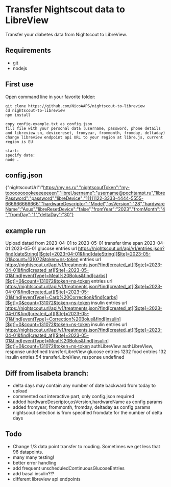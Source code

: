 # Transfer Nightscout data to LibreView
Transfer your diabetes data from Nightscout to LibreView.

## Requirements
- git
- nodejs

## First use


Open command line in your favorite folder:
```
git clone https://github.com/NicoAAPS/nightscout-to-libreview
cd nightscout-to-libreview
npm install

copy config-example.txt as config.json
fill file with your personal data (username, password, phone details and libreview sn, devicereset, fromyear, frommonth, fromday, deltaday)
change libreview endpoint api URL to your region at libre.js, current region is EU

start:
specify date:
node . 

```
## config.json

{"nightscoutUrl":"https://my.ns.ru","nightscoutToken":"my-toooooooookeeeeeeeen","libreUsername":"username@pochtampt.ru","librePassword":"password","libreDevice":"11111122-3333-4444-5555-666666666666","hardwareDescriptor":"Model","osVersion":"28","hardwareName":"Asus","libreResetDevice":"false","fromYear":"2023","fromMonth":"4","fromDay":"1","deltaDay":"30"}
## example run
Upload datad from 2023-04-01 to 2023-05-01
transfer time span 2023-04-01 2023-05-01
glucose entries url https://nightscout.url/api/v1/entries.json?find[dateString][$gte]=2023-04-01&find[dateString][$lte]=2023-05-01&count=131072&token=ns-token
entries url https://nightscout.url/api/v1/treatments.json?find[created_at][$gte]=2023-04-01&find[created_at][$lte]=2023-05-01&find[eventType]=Meal%20Bolus&find[carbs][$gt]=0&count=131072&token=ns-token
entries url https://nightscout.url/api/v1/treatments.json?find[created_at][$gte]=2023-04-01&find[created_at][$lte]=2023-05-01&find[eventType]=Carb%20Correction&find[carbs][$gt]=0&count=131072&token=ns-token
insulin entries url https://nightscout.url/api/v1/treatments.json?find[created_at][$gte]=2023-04-01&find[created_at][$lte]=2023-05-01&find[eventType]=Correction%20Bolus&find[insulin][$gt]=0&count=131072&token=ns-token
insulin entries url https://nightscout.url/api/v1/treatments.json?find[created_at][$gte]=2023-04-01&find[created_at][$lte]=2023-05-01&find[eventType]=Meal%20Bolus&find[insulin][$gt]=0&count=131072&token=ns-token
authLibreView
authLibreView, response undefined
transferLibreView
glucose entries 1232
food entries 132
insulin entries 54
transferLibreView, response undefined

## Diff from lisabeta branch:
- delta days may contain any number of date backward from today to upload
- commented out interactive part, only config.json required
- added hardwareDescriptor,osVersion,hardwareName as config params
- added fromyear, frommonth, fromday, deltaday as config params
  nightscout selection is from specified fromdate for the number of delta days
  
## Todo
- Change 1/3 data point transfer to rouding. Sometimes we get less that 96 datapoints.
- many many testing!
- better error handling
- add frequent unscheduledContinuousGlucoseEntries
- add basal insulin?!?
- different libreview api endpoints
